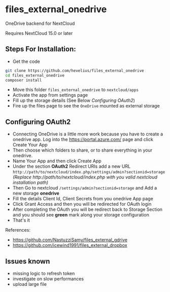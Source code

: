 # files_external_onedrive
OneDrive backend for NextCloud

Requires NextCloud 15.0 or later

## Steps For Installation:
- Get the code
```bash
git clone https://github.com/hevelius/files_external_onedrive
cd files_external_onedrive
composer install
```
- Move this folder ```files_external_onedrive``` to ```nextcloud/apps```
- Activate the app from settings page
- Fill up the storage details (See Below _Configuring OAuth2_)
- Fire up the files page to see the ```OneDrive``` mounted as external storage

## Configuring OAuth2
- Connecting OneDrive is a little more work because you have to create a onedrive app. Log into the https://portal.azure.com/ page and click Create Your App
- Then choose which folders to share, or to share everything in your onedrive.
- Name Your App and then click Create App
- Under the section **OAuth2** Redirect URIs add a new URL ```http://path/to/nextcloud/index.php/settings/admin?sectionid=storage``` _(Replace http://path/to/nextcloud/index.php with you valid nextcloud installation path)_
- Then Go to nextcloud ```/settings/admin?sectionid=storage``` and Add a new storage **onedrive**
- Fill the details Client Id, Client Secrets from you onedrive App page
- Click Grant Access and then you will be redirected for OAuth login
- After completing the OAuth you will be redirect back to Storage Section and you should see **green** mark along your storage configuration
- That's it

References:
* https://github.com/NastuzziSamy/files_external_gdrive
* https://github.com/icewind1991/files_external_dropbox

## Issues known
* missing logic to refresh token
* investigate on slow performances
* upload large file

